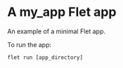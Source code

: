 # A my_app Flet app

An example of a minimal Flet app.

To run the app:

```
flet run [app_directory]
```